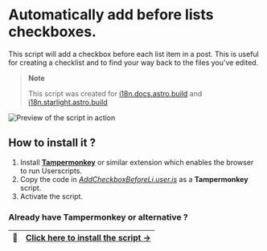 # Automatically add before lists checkboxes.

This script will add a checkbox before each list item in a post. This is useful for creating a checklist and to find your way back to the files you've edited. 

> **Note**
>
> This script was created for [i18n.docs.astro.build](https://i18n.docs.astro.build/) and [i18n.starlight.astro.build](https://i18n.starlight.astro.build/)

![Preview of the script in action](https://github.com/user-attachments/assets/84428b1a-8db6-433a-b3ee-98a1fad832ef)


## How to install it ?

1. Install **[Tampermonkey](https://www.tampermonkey.net/)** or similar extension which enables the browser to run Userscripts.
2. Copy the code in *[AddCheckboxBeforeLi.user.js](AddCheckboxBeforeLi.user.js)* as a **Tampermonkey** script. 
3. Activate the script.

### Already have Tampermonkey or alternative ?

| :electric_plug: | [Click here to install the script →](https://github.com/thomasbnt/i18nastrodocslist/raw/main/AddCheckboxBeforeLi.user.js) |
|-----------------|---------------------------------------------------------------------------------------------------------------------------|

